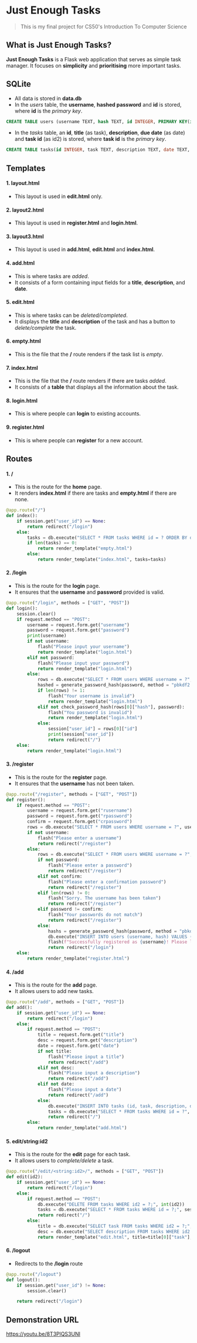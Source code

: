 # Just Enough Tasks
> This is my final project for CS50's Introduction To Computer Science

## What is Just Enough Tasks?
**Just Enough Tasks** is a Flask web application that serves as simple task manager. It focuses on **simplicity** and **prioritising** more important tasks.

## SQLite
- All data is stored in **data.db**
- In the *users* table, the **username**, **hashed password** and **id** is stored, where **id** is the *primary key*.
```sql
CREATE TABLE users (username TEXT, hash TEXT, id INTEGER, PRIMARY KEY(id));
```
- In the *tasks* table, an **id**, **title** (as task), **description**, **due date** (as date) and **task id** (as id2) is stored, where **task id** is the *primary key*.
```sql
CREATE TABLE tasks(id INTEGER, task TEXT, description TEXT, date TEXT, id2 INTEGER, PRIMARY KEY(id2));
```

##  Templates
#### 1. layout.html
- This layout is used in **edit.html** only.

#### 2. layout2.html
- This layout is used in **register.html** and **login.html**.

#### 3. layout3.html
- This layout is used in **add.html**, **edit.html** and **index.html**.

#### 4. add.html
- This is where tasks are *added*.
- It consists of a form containing input fields for a **title**, **description**, and **date**.

#### 5. edit.html
- This is where tasks can be *deleted/completed*.
- It displays the **title** and **description** of the task and has a button to *delete/complete* the task.

#### 6. empty.html
- This is the file that the **/** route renders if the task list is *empty*.

#### 7. index.html
- This is the file that the **/** route renders if there are tasks *added*.
- It consists of a **table** that displays all the information about the task.

#### 8. login.html
- This is where people can **login** to existing accounts.

#### 9. register.html
- This is where people can **register** for a new account.

## Routes
#### 1. /
- This is the route for the **home** page.
- It renders **index.html** if there are tasks and **empty.html** if there are none.
```python
@app.route("/")
def index():
    if session.get("user_id") == None:
        return redirect("/login")
    else:
        tasks = db.execute("SELECT * FROM tasks WHERE id = ? ORDER BY date(date)", session["user_id"])
        if len(tasks) == 0:
            return render_template("empty.html")
        else:
            return render_template("index.html", tasks=tasks)
```

#### 2. /login
- This is the route for the **login** page.
- It ensures that the **username** and **password** provided is valid.
```python
@app.route("/login", methods = ["GET", "POST"])
def login():
    session.clear()
    if request.method == "POST":
        username = request.form.get("username")
        password = request.form.get("password")
        print(username)
        if not username:
            flash("Please input your username")
            return render_template("login.html")
        elif not password:
            flash("Please input your password")
            return render_template("login.html")
        else:
            rows = db.execute("SELECT * FROM users WHERE username = ?", username)
            hashed = generate_password_hash(password, method = "pbkdf2:sha256", salt_length = 8)
            if len(rows) != 1:
                flash("Your username is invalid")
                return render_template("login.html")
            elif not check_password_hash(rows[0]["hash"], password):
                flash("You password is invalid")
                return render_template("login.html")
            else:
                session["user_id"] = rows[0]["id"]
                print(session["user_id"])
                return redirect("/")
    else:
        return render_template("login.html")
```

#### 3. /register
- This is the route for the **register** page.
- It ensures that the **username** has not been taken.
```python
@app.route("/register", methods = ["GET", "POST"])
def register():
    if request.method == "POST":
        username = request.form.get("rusername")
        password = request.form.get("rpassword")
        confirm = request.form.get("crpassword")
        rows = db.execute("SELECT * FROM users WHERE username = ?", username)
        if not username:
            flash("Please enter a username")
            return redirect("/register")
        else:
            rows = db.execute("SELECT * FROM users WHERE username = ?", username)
            if not password:
                flash("Please enter a password")
                return redirect("/register")
            elif not confirm:
                flash("Please enter a confirmation password")
                return redirect("/register")
            elif len(rows) != 0:
                flash("Sorry. The username has been taken")
                return redirect("/register")
            elif password != confirm:
                flash("Your passwords do not match")
                return redirect("/register")
            else:
                hashs = generate_password_hash(password, method = "pbkdf2:sha256", salt_length = 8)
                db.execute("INSERT INTO users (username, hash) VALUES (?, ?);", username, hashs)
                flash(f"Successfully registered as {username}! Please login.")
                return redirect("/login")
    else:
        return render_template("register.html")
```

#### 4. /add
- This is the route for the **add** page.
- It allows users to add new tasks.
```python
@app.route("/add", methods = ["GET", "POST"])
def add():
    if session.get("user_id") == None:
        return redirect("/login")
    else:
        if request.method == "POST":
            title = request.form.get("title")
            desc = request.form.get("description")
            date = request.form.get("date")
            if not title:
                flash("Please input a title")
                return redirect("/add")
            elif not desc:
                flash("Please input a description")
                return redirect("/add")
            elif not date:
                flash("Please input a date")
                return redirect("/add")
            else:
                db.execute("INSERT INTO tasks (id, task, description, date) VALUES (?, ?, ?, ?);", session["user_id"], title, desc, date)
                tasks = db.execute("SELECT * FROM tasks WHERE id = ?", session["user_id"])
                return redirect("/")
        else:
            return render_template("add.html")
```
#### 5. edit/string:id2
- This is the route for the **edit** page for each task.
- It allows users to *complete/delete* a task.
```python
@app.route("/edit/<string:id2>/", methods = ["GET", "POST"])
def edit(id2):
    if session.get("user_id") == None:
        return redirect("/login")
    else:
        if request.method == "POST":
            db.execute("DELETE FROM tasks WHERE id2 = ?;", int(id2))
            tasks = db.execute("SELECT * FROM tasks WHERE id = ?;", session["user_id"])
            return redirect("/")
        else:
            title = db.execute("SELECT task FROM tasks WHERE id2 = ?;", int(id2))
            desc = db.execute("SELECT description FROM tasks WHERE id2 = ?;", int(id2))
            return render_template("edit.html", title=title[0]["task"], description=desc[0]["description"], id2=int(id2))
```

#### 6. /logout
- Redirects to the **/login** route
```python
@app.route("/logout")
def logout():
    if session.get("user_id") != None:
        session.clear()

    return redirect("/login")
```

## Demonstration URL
https://youtu.be/8T3PlQS3UNI
